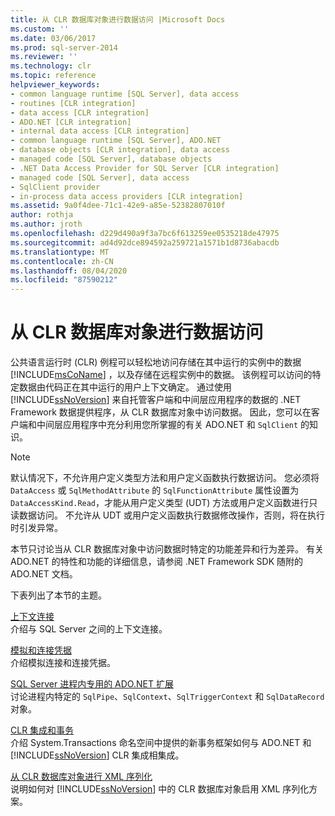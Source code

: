 ```yaml
---
title: 从 CLR 数据库对象进行数据访问 |Microsoft Docs
ms.custom: ''
ms.date: 03/06/2017
ms.prod: sql-server-2014
ms.reviewer: ''
ms.technology: clr
ms.topic: reference
helpviewer_keywords:
- common language runtime [SQL Server], data access
- routines [CLR integration]
- data access [CLR integration]
- ADO.NET [CLR integration]
- internal data access [CLR integration]
- common language runtime [SQL Server], ADO.NET
- database objects [CLR integration], data access
- managed code [SQL Server], database objects
- .NET Data Access Provider for SQL Server [CLR integration]
- managed code [SQL Server], data access
- SqlClient provider
- in-process data access providers [CLR integration]
ms.assetid: 9a0f4dee-71c1-42e9-a85e-52382807010f
author: rothja
ms.author: jroth
ms.openlocfilehash: d229d490a9f3a7bc6f613259ee0535218de47975
ms.sourcegitcommit: ad4d92dce894592a259721a1571b1d8736abacdb
ms.translationtype: MT
ms.contentlocale: zh-CN
ms.lasthandoff: 08/04/2020
ms.locfileid: "87590212"
---
```

# <a name="data-access-from-clr-database-objects"></a>从 CLR 数据库对象进行数据访问
  公共语言运行时 (CLR) 例程可以轻松地访问存储在其中运行的实例中的数据 [!INCLUDE[msCoName](../../../includes/ssnoversion-md.md)] ，以及存储在远程实例中的数据。 该例程可以访问的特定数据由代码正在其中运行的用户上下文确定。 通过使用 [!INCLUDE[ssNoVersion](../../../includes/ssnoversion-md.md)] 来自托管客户端和中间层应用程序的数据的 .NET Framework 数据提供程序，从 CLR 数据库对象中访问数据。 因此，您可以在客户端和中间层应用程序中充分利用您所掌握的有关 ADO.NET 和 `SqlClient` 的知识。  
  
> [!NOTE]  
>  默认情况下，不允许用户定义类型方法和用户定义函数执行数据访问。 您必须将 `DataAccess` 或 `SqlMethodAttribute` 的 `SqlFunctionAttribute` 属性设置为 `DataAccessKind.Read`，才能从用户定义类型 (UDT) 方法或用户定义函数进行只读数据访问。 不允许从 UDT 或用户定义函数执行数据修改操作，否则，将在执行时引发异常。  
  
 本节只讨论当从 CLR 数据库对象中访问数据时特定的功能差异和行为差异。 有关 ADO.NET 的特性和功能的详细信息，请参阅 .NET Framework SDK 随附的 ADO.NET 文档。  
  
 下表列出了本节的主题。  
  
 [上下文连接](context-connection.md)  
 介绍与 SQL Server 之间的上下文连接。  
  
 [模拟和连接凭据](impersonation-and-credentials-for-connections.md)  
 介绍模拟连接和连接凭据。  
  
 [SQL Server 进程内专用的 ADO.NET 扩展](../../clr-integration-data-access-in-process-ado-net/sql-server-in-process-specific-extensions-to-ado-net.md)  
 讨论进程内特定的 `SqlPipe`、`SqlContext`、`SqlTriggerContext` 和 `SqlDataRecord` 对象。  
  
 [CLR 集成和事务](../../native-client-ole-db-transactions/transactions.md)  
 介绍 System.Transactions 命名空间中提供的新事务框架如何与 ADO.NET 和 [!INCLUDE[ssNoVersion](../../../includes/ssnoversion-md.md)] CLR 集成相集成。  
  
 [从 CLR 数据库对象进行 XML 序列化](../../../database-engine/dev-guide/xml-serialization-from-clr-database-objects.md)  
 说明如何对 [!INCLUDE[ssNoVersion](../../../includes/ssnoversion-md.md)] 中的 CLR 数据库对象启用 XML 序列化方案。  
  
  
